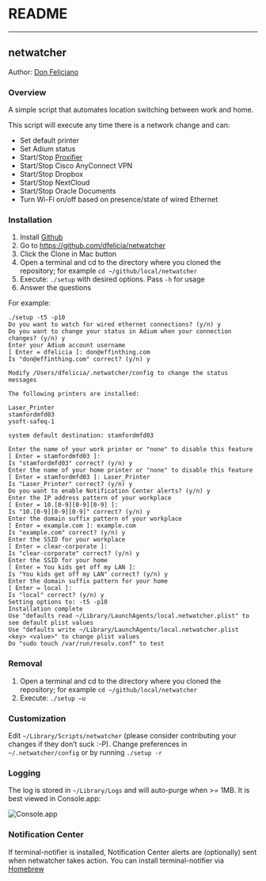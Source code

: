 # README
***

## netwatcher
[id]: don@effinthing.com "Don Feliciano"
Author: [Don Feliciano][id]<br />

### Overview
A simple script that automates location switching between work and home.

This script will execute any time there is a network change and can:

* Set default printer
* Set Adium status
* Start/Stop [Proxifier](http://www.proxifier.com)
* Start/Stop Cisco AnyConnect VPN
* Start/Stop Dropbox
* Start/Stop NextCloud
* Start/Stop Oracle Documents
* Turn Wi-Fi on/off based on presence/state of wired Ethernet

### Installation

1. Install [Github](http://mac.github.com)
2. Go to <https://github.com/dfelicia/netwatcher>
3. Click the Clone in Mac button
4. Open a terminal and cd to the directory where you cloned the repository; for example `cd ~/github/local/netwatcher`
5. Execute: `./setup` with desired options. Pass `-h` for usage
6. Answer the questions

For example:
	
    ./setup -t5 -p10
    Do you want to watch for wired ethernet connections? (y/n) y
    Do you want to change your status in Adium when your connection changes? (y/n) y
    Enter your Adium account username
    [ Enter = dfelicia ]: don@effinthing.com
    Is "don@effinthing.com" correct? (y/n) y

    Modify /Users/dfelicia/.netwatcher/config to change the status messages

    The following printers are installed:

    Laser_Printer
    stamfordmfd03
    ysoft-safeq-1

    system default destination: stamfordmfd03

    Enter the name of your work printer or "none" to disable this feature
    [ Enter = stamfordmfd03 ]:
    Is "stamfordmfd03" correct? (y/n) y
    Enter the name of your home printer or "none" to disable this feature
    [ Enter = stamfordmfd03 ]: Laser_Printer
    Is "Laser_Printer" correct? (y/n) y
    Do you want to enable Notification Center alerts? (y/n) y
    Enter the IP address pattern of your workplace
    [ Enter = 10.[0-9][0-9][0-9] ]:
    Is "10.[0-9][0-9][0-9]" correct? (y/n) y
    Enter the domain suffix pattern of your workplace
    [ Enter = example.com ]: example.com
    Is "example.com" correct? (y/n) y
    Enter the SSID for your workplace
    [ Enter = clear-corporate ]:
    Is "clear-corporate" correct? (y/n) y
    Enter the SSID for your home
    [ Enter = You kids get off my LAN ]:
    Is "You kids get off my LAN" correct? (y/n) y
    Enter the domain suffix pattern for your home
    [ Enter = local ]:
    Is "local" correct? (y/n) y
    Setting options to: -t5 -p10
    Installation complete
    Use "defaults read ~/Library/LaunchAgents/local.netwatcher.plist" to see default plist values
    Use "defaults write ~/Library/LaunchAgents/local.netwatcher.plist <key> <value>" to change plist values
    Do "sudo touch /var/run/resolv.conf" to test
	
### Removal
1. Open a terminal and cd to the directory where you cloned the repository; for example `cd ~/github/local/netwatcher`
2. Execute: `./setup –u`

### Customization
Edit `~/Library/Scripts/netwatcher` (please consider contributing your changes if they don’t suck :-P). Change preferences in `~/.netwatcher/config` or by running `./setup -r`

### Logging
The log is stored in `~/Library/Logs` and will auto-purge when >= 1MB. It is best viewed in Console.app:<br />

![Console.app](http://effinthing.com/netwatcher/console_app.png)

### Notification Center
If terminal-notifier is installed, Notification Center alerts are (optionally) sent when netwatcher takes action. You can install terminal-notifier via [Homebrew](https://formulae.brew.sh/formula/terminal-notifier) <br />